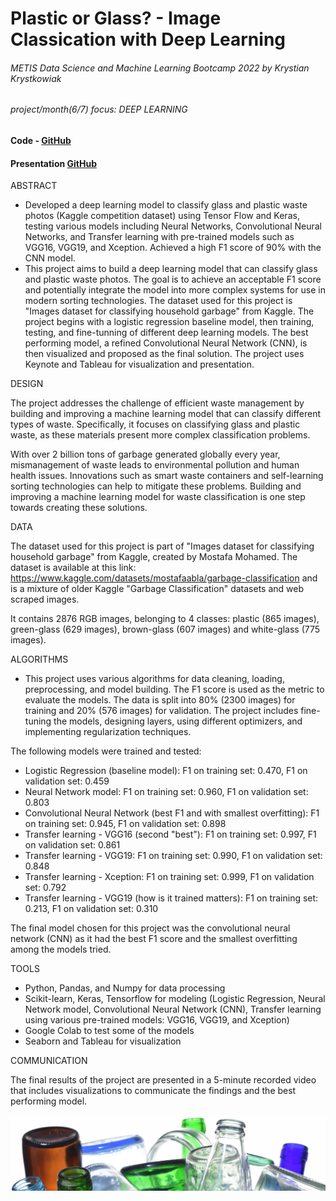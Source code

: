 # Plastic or Glass? - Image Classication with Deep Learning
###### METIS Data Science and Machine Learning Bootcamp 2022 by Krystian Krystkowiak
###### project/month(6/7) focus: DEEP LEARNING
#### Code - [GitHub](https://github.com/Krystkowiakk/Argentinian-Tango-Lyrics-Sentiment-Topics-NLP/blob/main/1.%20Krystkowiak_Krystian_Project_5_Argentinian%20Tango%20Lyrics%20Sentiment%20%26%20Topics%20NLP%20-%20cleaning.ipynb)
#### Presentation [GitHub](https://github.com/Krystkowiakk/Argentinian-Tango-Lyrics-Sentiment-Topics-NLP/blob/main/Project%20Presentation/Krystkowiak_Krystian_Project_5_Argentinian%20Tango%20Lyrics%20Sentiment%20%26%20Topics%20NLP.pdf)

ABSTRACT

- Developed a deep learning model to classify glass and plastic waste photos (Kaggle
competition dataset) using Tensor Flow and Keras, testing various models including Neural Networks, Convolutional Neural Networks, and Transfer learning with pre-trained models such as VGG16, VGG19, and Xception. Achieved a high F1 score of 90% with the CNN model.
- This project aims to build a deep learning model that can classify glass and plastic waste photos. The goal is to achieve an acceptable F1 score and potentially integrate the model into more complex systems for use in modern sorting technologies. The dataset used for this project is "Images dataset for classifying household garbage" from Kaggle. The project begins with a logistic regression baseline model, then training, testing, and fine-tunning of different deep learning models. The best performing model, a refined Convolutional Neural Network (CNN), is then visualized and proposed as the final solution. The project uses Keynote and Tableau for visualization and presentation.

DESIGN

The project addresses the challenge of efficient waste management by building and improving a machine learning model that can classify different types of waste. Specifically, it focuses on classifying glass and plastic waste, as these materials present more complex classification problems. 

With over 2 billion tons of garbage generated globally every year, mismanagement of waste leads to environmental pollution and human health issues. Innovations such as smart waste containers and self-learning sorting technologies can help to mitigate these problems. Building and improving a machine learning model for waste classification is one step towards creating these solutions.

DATA

The dataset used for this project is part of "Images dataset for classifying household garbage" from Kaggle, created by Mostafa Mohamed. The dataset is available at this link: https://www.kaggle.com/datasets/mostafaabla/garbage-classification and is a mixture of older Kaggle "Garbage Classification" datasets and web scraped images.

It contains 2876 RGB images, belonging to 4 classes: plastic (865 images), green-glass (629 images), brown-glass (607 images) and white-glass (775 images). 

ALGORITHMS

- This project uses various algorithms for data cleaning, loading, preprocessing, and model building. The F1 score is used as the metric to evaluate the models. The data is split into 80% (2300 images) for training and 20% (576 images) for validation. The project includes fine-tuning the models, designing layers, using different optimizers, and implementing regularization techniques.

The following models were trained and tested:

- Logistic Regression (baseline model): F1 on training set: 0.470, F1 on validation set: 0.459
- Neural Network model: F1 on training set: 0.960, F1 on validation set: 0.803
- Convolutional Neural Network (best F1 and with smallest overfitting): F1 on training set: 0.945, F1 on validation set: 0.898
- Transfer learning - VGG16 (second "best"): F1 on training set: 0.997, F1 on validation set: 0.861
- Transfer learning - VGG19: F1 on training set: 0.990, F1 on validation set: 0.848
- Transfer learning - Xception: F1 on training set: 0.999, F1 on validation set: 0.792
- Transfer learning - VGG19 (how is it trained matters): F1 on training set: 0.213, F1 on validation set: 0.310

The final model chosen for this project was the convolutional neural network (CNN) as it had the best F1 score and the smallest overfitting among the models tried.

TOOLS

- Python, Pandas, and Numpy for data processing
- Scikit-learn, Keras, Tensorflow for modeling (Logistic Regression, Neural Network model, Convolutional Neural Network (CNN), Transfer learning using various pre-trained models: VGG16, VGG19, and Xception)
- Google Colab to test some of the models
- Seaborn and Tableau for visualization

COMMUNICATION

The final results of the project are presented in a 5-minute recorded video that includes visualizations to communicate the findings and the best performing model.

![Plastic or Glass? - Image Classication with Deep Learning](files/cover.jpg)


